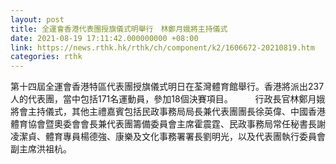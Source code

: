 ```yaml
---
layout: post
title: 全運會香港代表團授旗儀式明舉行　林鄭月娥將主持儀式
date: 2021-08-19 17:11:42.000000000 +08:00
link: https://news.rthk.hk/rthk/ch/component/k2/1606672-20210819.htm
categories: rthk
---
```


第十四屆全運會香港特區代表團授旗儀式明日在荃灣體育館舉行。香港將派出237人的代表團，當中包括171名運動員，參加18個決賽項目。
　　 
行政長官林鄭月娥將會主持儀式，其他主禮嘉賓包括民政事務局局長兼代表團團長徐英偉、中國香港體育協會暨奧委會會長兼代表團籌備委員會主席霍震霆、民政事務局常任秘書長謝凌潔貞、體育專員楊德強、康樂及文化事務署署長劉明光，以及代表團執行委員會副主席洪祖杭。
